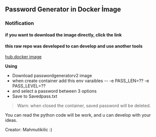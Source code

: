 ## Password Generator in Docker İmage
### Notification
#### if you want to download the image directly, click the link
#### this raw repo was developed to can develop and use another tools 
[hub.docker image](https://hub.docker.com/r/mahfur51/pythonpassgeneratorv2)

**Using**

 - Download passwordgeneratorv2 image
 - when create container add this env varaibles
 -- -e PASS_LEN=?? -e PASS_LEVEL=??
 - and select a password between 3 options
 - Save to Savedpass.txt

> Warn: when closed the container, saved password will be deleted.

You can read the python code will be work, and u can develop with your ideas.

Creator: Mahmutikilic :)
